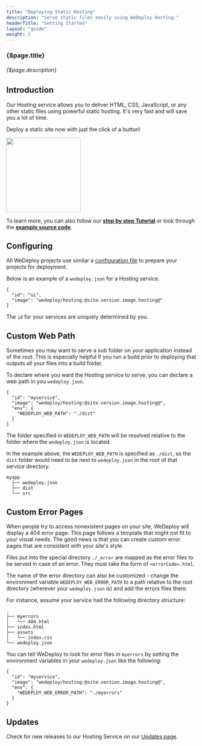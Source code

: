 ```yaml
---
title: "Deploying Static Hosting"
description: "Serve static files easily using WeDeploy Hosting."
headerTitle: "Getting Started"
layout: "guide"
weight: 3
---
```


### {$page.title}

###### {$page.description}

<article id="1">

## Introduction

Our Hosting service allows you to deliver HTML, CSS, JavaScript, or any other static files using powerful static hosting. It's very fast and will save you a lot of time.

Deploy a static site now with just the click of a button!

<a href="https://console.wedeploy.com/deploy?repo=https://github.com/wedeploy-examples/hosting-example" target="_blank">
  <img style="width:197px;" src="https://cdn.wedeploy.com/images/deploy.svg">
</a>

To learn more, you can also follow our **[step by step Tutorial](/tutorials/hosting/)** or look through the **[example source code](https://github.com/wedeploy-examples/hosting-example)**.

</article>

<article id="2">

## Configuring

<aside>

All WeDeploy projects use similar a [configuration file](/docs/configure/the-wedeployjson/) to prepare your projects for deployment.

</aside>

Below is an example of a `wedeploy.json` for a Hosting service.

```application/json
{
  "id": "ui",
  "image": "wedeploy/hosting:@site.version.image.hosting@"
}
```

The `id` for your services are uniquely determined by you.

</article>

<article id="3">

## Custom Web Path

Sometimes you may want to serve a sub folder on your application instead of the root. This is especially helpful if you run a build prior to deploying that outputs all your files into a build folder.

To declare where you want the Hosting service to serve, you can declare a web path in you `wedeploy.json`.

```application/json
{
  "id": "myservice",
  "image": "wedeploy/hosting:@site.version.image.hosting@",
  "env": {
    "WEDEPLOY_WEB_PATH": "./dist"
  }
}
```

The folder specified in `WEDEPLOY_WEB_PATH` will be resolved relative to the folder where the `wedeploy.json` is located.

In the example above, the `WEDEPLOY_WEB_PATH` is specified as `./dist`, so the `dist` folder would need to be next to `wedeploy.json` in the root of that service directory.

```
myapp
  ├── wedeploy.json
  ├── dist
  └── src
```

</article>

<article id="4">

## Custom Error Pages

When people try to access nonexistent pages on your site, WeDeploy will display a 404 error page. This page follows a template that might not fit to your visual needs. The good news is that you can create custom error pages that are consistent with your site's style.

Files put into the special directory `./_error` are mapped as the error files to be served in case of an error. They must take the form of `<errorCode>.html`.

The name of the error directory can also be customized - change the environment variable `WEDEPLOY_WEB_ERROR_PATH` to a path relative to the root directory (wherever your `wedeploy.json` is) and add the errors files there.

For instance, assume your service had the following directory structure:

```
.
├── myerrors
│   └── 404.html
├── index.html
├── assets
│   └── index.css
└── wedeploy.json
```

You can tell WeDeploy to look for error files in `myerrors` by setting the environment variables in your `wedeploy.json` like the following:

```application/json
{
  "id": "myservice",
  "image": "wedeploy/hosting:@site.version.image.hosting@",
  "env": {
    "WEDEPLOY_WEB_ERROR_PATH": "./myerrors"
  }
}
```

</article>

<article id="5">

## Updates

Check for new releases to our Hosting Service on our [Updates page](/updates/services/hosting).

</article>